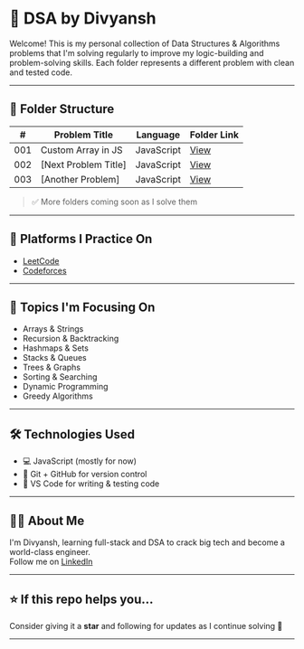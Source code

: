 # 🧠 DSA by Divyansh

Welcome! This is my personal collection of Data Structures & Algorithms problems that I'm solving regularly to improve my logic-building and problem-solving skills.
Each folder represents a different problem with clean and tested code.

---

## 📁 Folder Structure

| #   | Problem Title        | Language   | Folder Link                 |
| --- | -------------------- | ---------- | --------------------------- |
| 001 | Custom Array in JS   | JavaScript | [View](./001-custom-array/)    |
| 002 | [Next Problem Title] | JavaScript | [View](./002-next-problem/)    |
| 003 | [Another Problem]    | JavaScript | [View](./003-another-problem/) |

> ✅ More folders coming soon as I solve them

---

## 🚀 Platforms I Practice On

- [LeetCode](https://leetcode.com/)
- [Codeforces](https://codeforces.com/)

---

## 📌 Topics I'm Focusing On

- Arrays & Strings
- Recursion & Backtracking
- Hashmaps & Sets
- Stacks & Queues
- Trees & Graphs
- Sorting & Searching
- Dynamic Programming
- Greedy Algorithms

---

## 🛠️ Technologies Used

- 💻 JavaScript (mostly for now)
- 📁 Git + GitHub for version control
- 🧪 VS Code for writing & testing code

---

## 👨‍💻 About Me

I'm Divyansh, learning full-stack and DSA to crack big tech and become a world-class engineer.<br>
Follow me on [LinkedIn](https://www.linkedin.com/in/divyansh-baghel/)

---

## ⭐️ If this repo helps you…

Consider giving it a **star** and following for updates as I continue solving 💪

---

